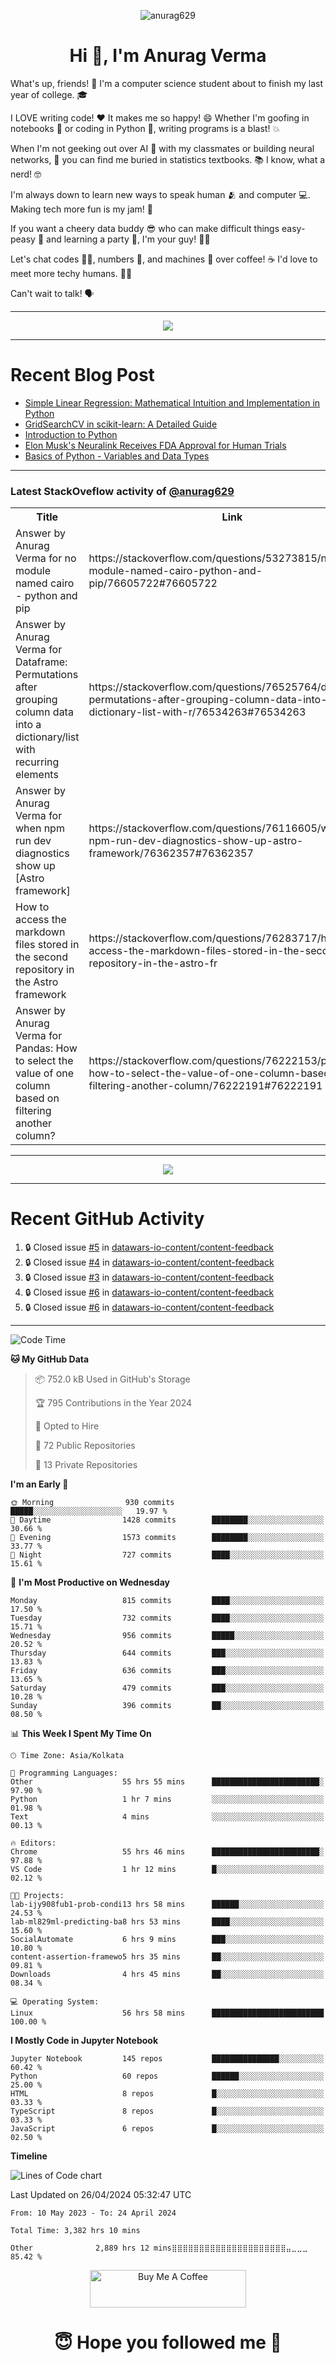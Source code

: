 

<p align="center"> <img src="https://komarev.com/ghpvc/?username=anurag629&label=Profile%20views&color=0e75b6&style=flat" alt="anurag629" /> </p>

<h1 align="center">Hi 👋, I'm Anurag Verma</h1>

What's up, friends! 👋 I'm a computer science student about to finish my last year of college. 🎓

I LOVE writing code! ❤️ It makes me so happy! 😄 Whether I'm goofing in notebooks 📓 or coding in Python 🐍, writing programs is a blast! 💥

When I'm not geeking out over AI 🤖 with my classmates or building neural networks, 🧠 you can find me buried in statistics textbooks. 📚 I know, what a nerd! 🤓

I'm always down to learn new ways to speak human 🫂 and computer 💻. Making tech more fun is my jam! 🍇

If you want a cheery data buddy 😎 who can make difficult things easy-peasy 🥝 and learning a party 🎉, I'm your guy! 🙋‍♂️

Let's chat codes 👨‍💻, numbers 🧮, and machines 🤖 over coffee! ☕ I'd love to meet more techy humans. 💁‍♂️

Can't wait to talk! 🗣️

---

<p align="center">
  <img src="https://spotify-github-profile.vercel.app/api/view.svg?uid=mwvywke3fo2gajpenodnmobfh&cover_image=true&theme=default&show_offline=false&background_color=121212&interchange=false&bar_color=53b14f&bar_color_cover=true">
</p>

---

# Recent Blog Post

<!-- BLOG-POST-LIST:START -->
- [Simple Linear Regression: Mathematical Intuition and Implementation in Python](https://codercops.tech/blog/machine-learning-algorithms/simple-linear-regression-mathematical-intuation)
- [GridSearchCV in scikit-learn: A Detailed Guide](https://codercops.tech/blog/gridsearchcv-in-scikit-learn-a-detailed-guide)
- [Introduction to Python](https://codercops.tech/blog/python-tutorial/introduction-to-python)
- [Elon Musk&#39;s Neuralink Receives FDA Approval for Human Trials](https://codercops.tech/blog/elon-musks-neuralink-receives-fda-approval-for-human-trials)
- [Basics of Python - Variables and Data Types](https://codercops.tech/blog/python-basics-of-python-variables-and-data-types)
<!-- BLOG-POST-LIST:END -->

---

### Latest StackOveflow activity of [@anurag629](https://github.com/anurag629)
<table>
  <tr><th>Title</th><th>Link</th></tr>
  <!-- STACKOVERFLOW:START --><tr><td>Answer by Anurag Verma for no module named cairo - python and pip</td><td>https://stackoverflow.com/questions/53273815/no-module-named-cairo-python-and-pip/76605722#76605722</td></tr><tr><td>Answer by Anurag Verma for Dataframe: Permutations after grouping column data into a dictionary/list with recurring elements</td><td>https://stackoverflow.com/questions/76525764/dataframe-permutations-after-grouping-column-data-into-a-dictionary-list-with-r/76534263#76534263</td></tr><tr><td>Answer by Anurag Verma for when npm run dev diagnostics show up [Astro framework]</td><td>https://stackoverflow.com/questions/76116605/when-npm-run-dev-diagnostics-show-up-astro-framework/76362357#76362357</td></tr><tr><td>How to access the markdown files stored in the second repository in the Astro framework</td><td>https://stackoverflow.com/questions/76283717/how-to-access-the-markdown-files-stored-in-the-second-repository-in-the-astro-fr</td></tr><tr><td>Answer by Anurag Verma for Pandas: How to select the value of one column based on filtering another column?</td><td>https://stackoverflow.com/questions/76222153/pandas-how-to-select-the-value-of-one-column-based-on-filtering-another-column/76222191#76222191</td></tr><!-- STACKOVERFLOW:END -->
</table>

---

<p align="center">
  <img alig src="https://github-profile-trophy.vercel.app/?username=anurag629&theme=onedark&column=-1" />
</p>

---

# Recent GitHub Activity
<!--START_SECTION:activity-->
1. 🔒 Closed issue [#5](https://github.com/datawars-io-content/content-feedback/issues/5) in [datawars-io-content/content-feedback](https://github.com/datawars-io-content/content-feedback)
2. 🔒 Closed issue [#4](https://github.com/datawars-io-content/content-feedback/issues/4) in [datawars-io-content/content-feedback](https://github.com/datawars-io-content/content-feedback)
3. 🔒 Closed issue [#3](https://github.com/datawars-io-content/content-feedback/issues/3) in [datawars-io-content/content-feedback](https://github.com/datawars-io-content/content-feedback)
4. 🔒 Closed issue [#6](https://github.com/datawars-io-content/content-feedback/issues/6) in [datawars-io-content/content-feedback](https://github.com/datawars-io-content/content-feedback)
5. 🔒 Closed issue [#6](https://github.com/datawars-io-content/content-feedback/issues/6) in [datawars-io-content/content-feedback](https://github.com/datawars-io-content/content-feedback)
<!--END_SECTION:activity-->

---

<!--START_SECTION:waka-->
![Code Time](http://img.shields.io/badge/Code%20Time-3%2C388%20hrs%2031%20mins-blue)

**🐱 My GitHub Data** 

> 📦 752.0 kB Used in GitHub's Storage 
 > 
> 🏆 795 Contributions in the Year 2024
 > 
> 💼 Opted to Hire
 > 
> 📜 72 Public Repositories 
 > 
> 🔑 13 Private Repositories 
 > 
**I'm an Early 🐤** 

```text
🌞 Morning                930 commits         █████░░░░░░░░░░░░░░░░░░░░   19.97 % 
🌆 Daytime                1428 commits        ████████░░░░░░░░░░░░░░░░░   30.66 % 
🌃 Evening                1573 commits        ████████░░░░░░░░░░░░░░░░░   33.77 % 
🌙 Night                  727 commits         ████░░░░░░░░░░░░░░░░░░░░░   15.61 % 
```
📅 **I'm Most Productive on Wednesday** 

```text
Monday                   815 commits         ████░░░░░░░░░░░░░░░░░░░░░   17.50 % 
Tuesday                  732 commits         ████░░░░░░░░░░░░░░░░░░░░░   15.71 % 
Wednesday                956 commits         █████░░░░░░░░░░░░░░░░░░░░   20.52 % 
Thursday                 644 commits         ███░░░░░░░░░░░░░░░░░░░░░░   13.83 % 
Friday                   636 commits         ███░░░░░░░░░░░░░░░░░░░░░░   13.65 % 
Saturday                 479 commits         ███░░░░░░░░░░░░░░░░░░░░░░   10.28 % 
Sunday                   396 commits         ██░░░░░░░░░░░░░░░░░░░░░░░   08.50 % 
```


📊 **This Week I Spent My Time On** 

```text
🕑︎ Time Zone: Asia/Kolkata

💬 Programming Languages: 
Other                    55 hrs 55 mins      ████████████████████████░   97.90 % 
Python                   1 hr 7 mins         ░░░░░░░░░░░░░░░░░░░░░░░░░   01.98 % 
Text                     4 mins              ░░░░░░░░░░░░░░░░░░░░░░░░░   00.13 % 

🔥 Editors: 
Chrome                   55 hrs 46 mins      ████████████████████████░   97.88 % 
VS Code                  1 hr 12 mins        █░░░░░░░░░░░░░░░░░░░░░░░░   02.12 % 

🐱‍💻 Projects: 
lab-ijy908fub1-prob-condi13 hrs 58 mins      ██████░░░░░░░░░░░░░░░░░░░   24.53 % 
lab-ml829ml-predicting-ba8 hrs 53 mins       ████░░░░░░░░░░░░░░░░░░░░░   15.60 % 
SocialAutomate           6 hrs 9 mins        ███░░░░░░░░░░░░░░░░░░░░░░   10.80 % 
content-assertion-framewo5 hrs 35 mins       ██░░░░░░░░░░░░░░░░░░░░░░░   09.81 % 
Downloads                4 hrs 45 mins       ██░░░░░░░░░░░░░░░░░░░░░░░   08.34 % 

💻 Operating System: 
Linux                    56 hrs 58 mins      █████████████████████████   100.00 % 
```

**I Mostly Code in Jupyter Notebook** 

```text
Jupyter Notebook         145 repos           ███████████████░░░░░░░░░░   60.42 % 
Python                   60 repos            ██████░░░░░░░░░░░░░░░░░░░   25.00 % 
HTML                     8 repos             █░░░░░░░░░░░░░░░░░░░░░░░░   03.33 % 
TypeScript               8 repos             █░░░░░░░░░░░░░░░░░░░░░░░░   03.33 % 
JavaScript               6 repos             █░░░░░░░░░░░░░░░░░░░░░░░░   02.50 % 
```



**Timeline**

![Lines of Code chart](https://raw.githubusercontent.com/anurag629/anurag629/main/assets/bar_graph.png)


 Last Updated on 26/04/2024 05:32:47 UTC
<!--END_SECTION:waka-->

<!--START_SECTION:waka-simple-->

```text
From: 10 May 2023 - To: 24 April 2024

Total Time: 3,382 hrs 10 mins

Other              2,889 hrs 12 mins⣿⣿⣿⣿⣿⣿⣿⣿⣿⣿⣿⣿⣿⣿⣿⣿⣿⣿⣿⣿⣿⣤⣀⣀⣀   85.42 %
```

<!--END_SECTION:waka-simple-->

<p align="center"> 
<a href="https://www.buymeacoffee.com/anurag629" target="_blank"><img src="https://cdn.buymeacoffee.com/buttons/default-orange.png" alt="Buy Me A Coffee" height="60" width="250"></a>
</p>


<h1 align="center"> 😇 Hope you followed me 🥰  </h1>
